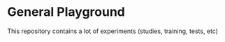 # General Playground

This repository contains a lot of experiments (studies, training, tests, etc)
